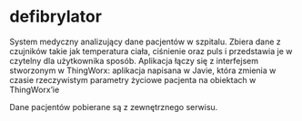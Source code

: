 ﻿# defibrylator
System medyczny analizujący dane pacjentów w szpitalu. Zbiera dane z czujników takie jak temperatura ciała, ciśnienie oraz puls i przedstawia je w czytelny dla użytkownika sposób. Aplikacja łączy się z interfejsem stworzonym w ThingWorx: aplikacja napisana w Javie, która zmienia w czasie rzeczywistym parametry życiowe pacjenta na obiektach w ThingWorx’ie 

Dane pacjentów pobierane są z zewnętrznego serwisu.
